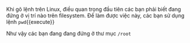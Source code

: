Khi gõ lệnh trên Linux, điều quan trọng đầu tiên các bạn phải biết đang đứng ở vị trí nào trên filesystem. Để làm được việc này, các bạn sử dụng lệnh `pwd`{{execute}}


Như vậy các bạn đang đang đứng ở thư mục `/root`